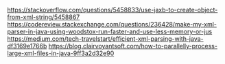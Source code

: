 https://stackoverflow.com/questions/5458833/use-jaxb-to-create-object-from-xml-string/5458867
https://codereview.stackexchange.com/questions/236428/make-my-xml-parser-in-java-using-woodstox-run-faster-and-use-less-memory-or-jus
https://medium.com/tech-travelstart/efficient-xml-parsing-with-java-df3169e1766b
https://blog.clairvoyantsoft.com/how-to-parallelly-process-large-xml-files-in-java-9ff3a2d32e90
